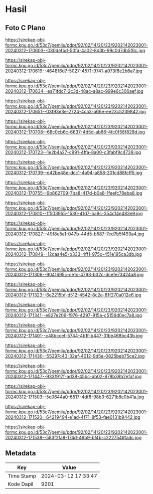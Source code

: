 # Hasil

## Foto C Plano

https://sirekap-obj-formc.kpu.go.id/53c7/pemilu/pdpr/92/02/14/20/23/9202142023001-20240312-170603--030defbd-50fa-4a02-8d3b-99c0d7db5f6c.jpg

https://sirekap-obj-formc.kpu.go.id/53c7/pemilu/pdpr/92/02/14/20/23/9202142023001-20240312-170619--464816d7-5027-4571-9741-a073f8e2b6a7.jpg

https://sirekap-obj-formc.kpu.go.id/53c7/pemilu/pdpr/92/02/14/20/23/9202142023001-20240312-170634--ea71fdc7-2c3d-48ac-a8ac-999e6c306aef.jpg

https://sirekap-obj-formc.kpu.go.id/53c7/pemilu/pdpr/92/02/14/20/23/9202142023001-20240312-170651--03f93e3e-2724-4ca3-a66e-ee23c5239842.jpg

https://sirekap-obj-formc.kpu.go.id/53c7/pemilu/pdpr/92/02/14/20/23/9202142023001-20240312-170708--68c0cb6c-6637-4d5d-ab86-4fc0f58f828d.jpg

https://sirekap-obj-formc.kpu.go.id/53c7/pemilu/pdpr/92/02/14/20/23/9202142023001-20240312-170723--1e2b4a27-c991-4ffa-8a00-c3fabf9c4739.jpg

https://sirekap-obj-formc.kpu.go.id/53c7/pemilu/pdpr/92/02/14/20/23/9202142023001-20240312-170739--e42be48e-dcc1-4a94-a858-201cd88fcff5.jpg

https://sirekap-obj-formc.kpu.go.id/53c7/pemilu/pdpr/92/02/14/20/23/9202142023001-20240312-170755--9b862709-7ba8-417d-b0a8-1feefc78eba8.jpg

https://sirekap-obj-formc.kpu.go.id/53c7/pemilu/pdpr/92/02/14/20/23/9202142023001-20240312-170810--1f503955-1530-41d7-ba9c-354c14e483e9.jpg

https://sirekap-obj-formc.kpu.go.id/53c7/pemilu/pdpr/92/02/14/20/23/9202142023001-20240312-170827--49f8e5a1-047b-44d5-b587-7cd7b5f493a4.jpg

https://sirekap-obj-formc.kpu.go.id/53c7/pemilu/pdpr/92/02/14/20/23/9202142023001-20240312-170849--12daa4e5-b333-4ff1-975c-451e195ca3db.jpg

https://sirekap-obj-formc.kpu.go.id/53c7/pemilu/pdpr/92/02/14/20/23/9202142023001-20240312-171306--9041695c-ce1c-4793-b32c-dcefe73424a8.jpg

https://sirekap-obj-formc.kpu.go.id/53c7/pemilu/pdpr/92/02/14/20/23/9202142023001-20240312-171323--6e2215bf-d512-4542-8c2e-81f270a012e6.jpg

https://sirekap-obj-formc.kpu.go.id/53c7/pemilu/pdpr/92/02/14/20/23/9202142023001-20240312-171341--e827e209-f976-4297-815a-c5156d0ec7a8.jpg

https://sirekap-obj-formc.kpu.go.id/53c7/pemilu/pdpr/92/02/14/20/23/9202142023001-20240312-171401--c48bccef-5744-4b1f-b447-31be468bc43b.jpg

https://sirekap-obj-formc.kpu.go.id/53c7/pemilu/pdpr/92/02/14/20/23/9202142023001-20240312-171430--55297c43-32ef-4012-9d5e-0825beb75ce2.jpg

https://sirekap-obj-formc.kpu.go.id/53c7/pemilu/pdpr/92/02/14/20/23/9202142023001-20240312-171447--933f917f-ad38-45bc-ab02-878b39b2efaf.jpg

https://sirekap-obj-formc.kpu.go.id/53c7/pemilu/pdpr/92/02/14/20/23/9202142023001-20240312-171503--5e0644a0-6517-4df8-98b3-6271b8c0b41a.jpg

https://sirekap-obj-formc.kpu.go.id/53c7/pemilu/pdpr/92/02/14/20/23/9202142023001-20240312-171520--64219494-e1ad-4f71-8f53-fae0131b9442.jpg

https://sirekap-obj-formc.kpu.go.id/53c7/pemilu/pdpr/92/02/14/20/23/9202142023001-20240312-171538--583f2fa8-174d-49b9-bf4b-c2227549fadc.jpg


## Metadata

| Key        | Value               |
| ---------- | ------------------- |
| Time Stamp | 2024-03-12 17:33:47 |
| Kode Dapil | 9201                |




